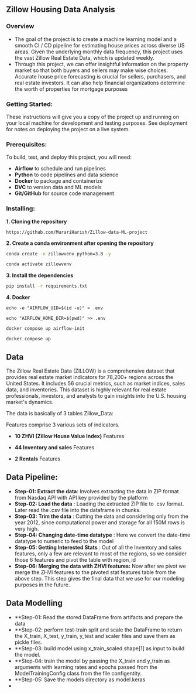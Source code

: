 ## Zillow Housing Data Analysis
### Overview

- The goal of the project is to create a machine learning model and a smooth CI / CD
pipeline for estimating house prices across diverse US areas. Given the underlying
monthly data frequency, this project uses the vast Zillow Real Estate Data, which is
updated weekly.
- Through this project, we can offer insightful information on the property market so
that both buyers and sellers may make wise choices. Accurate house price
forecasting is crucial for sellers, purchasers, and real estate investors. It can also
help financial organizations determine the worth of properties for mortgage purposes



### Getting Started:
These instructions will give you a copy of the project up and running on your local machine for development and testing purposes. See deployment for notes on deploying the project on a live system.
### Prerequisites:

To build, test, and deploy this project, you will need:

- **Airflow** to schedule and run pipelines
- **Python** to code pipelines and data science
- **Docker** to package and containerize
- **DVC** to version data and ML models
- **Git/GitHub** for source code management

### Installing:
**1. Cloning the repository**
````command line
https://github.com/MurariHarish/Zillow-data-ML-project
````
**2. Create a conda environment after opening the repository**

```bash
conda create -n zillowvenv python=3.8 -y
```

```bash
conda activate zillowvenv
```

**3. Install the dependencies**
```bash
pip install -r requirements.txt
```
**4. Docker**
```commandline
echo -e "AIRFLOW_UID=$(id -u)" > .env
```

```
echo "AIRFLOW_HOME_DIR=$(pwd)" >> .env
```
 ```   
docker compose up airflow-init
```
```
docker compose up
```
## Data
The Zillow Real Estate Data (ZILLOW) is a
comprehensive dataset that provides real estate market indicators for 78,200+
regions across the United States. It includes 56 crucial metrics, such as market
indices, sales data, and inventories. This dataset is highly relevant for real estate
professionals, investors, and analysts to gain insights into the U.S. housing
market's dynamics.

The data is basically of 3 tables
Zillow_Data:

Features comprise 3 various sets of indicators.

- **10 ZHVI (Zillow House Value Index)** Features

- **44 Inventory and sales** Features

- **2 Rentals** Features

## Data Pipeline:

- **Step-01: Extract the data**: Involves extracting the data in ZIP format from Nasdaq API with API key provided by the platform
- **Step-02: Load the data** :  Loading the extracted ZIP file to .csv format. Later read the .csv file into the dataframe in chunks.
- **Step-03: Trim the data** : Cutting the data and considering only from the year 2012, since computational power and storage for all 150M rows is very high.
- **Step-04: Changing date-time datatype** : Here we convert the date-time datatype to numeric to feed to the model
- **Step-05: Getting Interested Stats** : Out of all the Inventory and sales features, only a few are relevant to most of the regions, so we consider those 6 features and pivot the table with region_id
- **Step-06: Merging the data with ZHVI features:** Now after we pivot we merge the ZHVI features to the pivoted stat features table from the above step. This step gives the final data that we use for our modeling purposes in the future.

## Data Modelling

- **Step-01: Read the stored DataFrame from artifacts and prepare the data
- **Step-02: perform test-train split and scale the DataFrame to return the X_train, X_test, y_train, y_test and scaler files and save them as pickle files.
- **Step-03: build model using x_train_scaled.shape[1] as input to build the model.
- **Step-04: train the model by passing the X_train and y_train as arguments with learning rates and epochs passed from the ModelTrainingConfig class from the file configentity.
- **Step-05: Save the models directory as model.keras
- 

